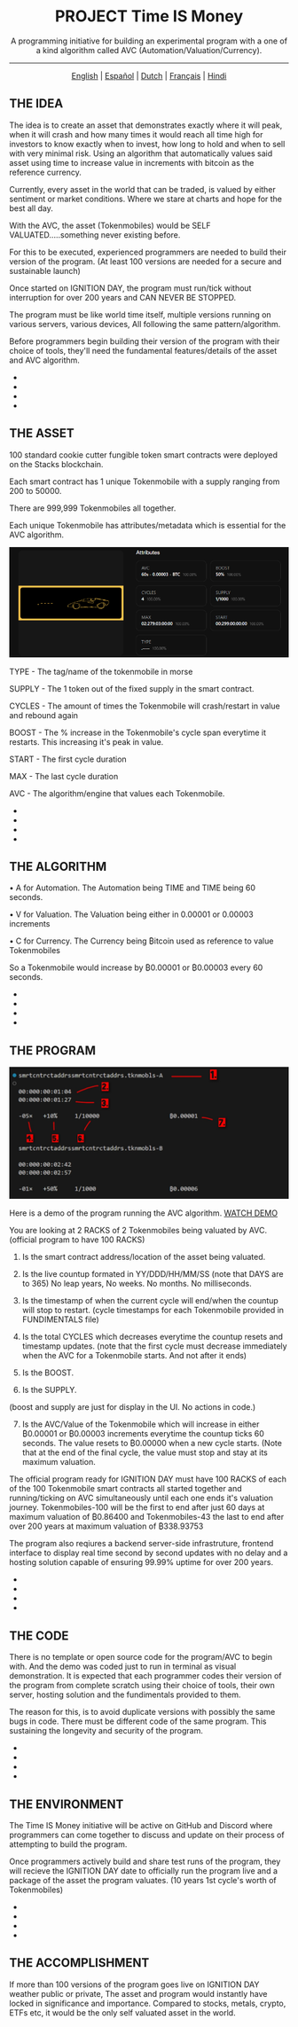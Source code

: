 <div align="center">

# PROJECT Time IS Money

A programming initiative for building an experimental program with a one of a kind algorithm called AVC (Automation/Valuation/Currency).

---

[English](https://github.com/mickietoken/Time-IS-Money/blob/main/README.md) | [Español](https://github.com/mickietoken/Time-IS-Money/blob/main/docs/spanish/README.es.md) | [Dutch](https://github.com/mickietoken/Time-IS-Money/blob/main/docs/dutch/README.nl.md) | [Français](https://github.com/mickietoken/Time-IS-Money/blob/main/docs/french/README.fr.md) | [Hindi](https://github.com/mickietoken/Time-IS-Money/blob/main/docs/indian/README.hi.md)

</div>

## THE IDEA



The idea is to create an asset that demonstrates exactly where it will peak, when it will crash and how many times it would reach all time high for investors to know exactly when to invest, how long to hold and when to sell with very minimal risk. Using an algorithm that automatically values said asset using time to increase value in increments with bitcoin as the reference currency.


Currently, every asset in the world that can be traded, is valued by either sentiment or market conditions. Where we stare at charts and hope for the best all day.

With the AVC, the asset (Tokenmobiles) would be SELF VALUATED.....something never existing before.



For this to be executed, experienced programmers are needed to build their version of the program. (At least 100 versions are needed for a secure and sustainable launch)

Once started on IGNITION DAY, the program must run/tick without interruption for over 200 years and CAN NEVER BE STOPPED.

The program must be like world time itself, multiple versions running on various servers, various devices, All following the same pattern/algorithm.




Before programmers begin building their version of the program with their choice of tools, they'll need the fundamental features/details of the asset and AVC algorithm.

-
-
-
-





## THE ASSET

100 standard cookie cutter fungible token smart contracts were deployed on the Stacks blockchain. 

Each smart contract has 1 unique Tokenmobile with a supply ranging from 200 to 50000. 

There are 999,999 Tokenmobiles all together.

Each unique Tokenmobile has attributes/metadata which is essential for the AVC algorithm.


![](/media/asset.png)


TYPE - The tag/name of the tokenmobile in morse

SUPPLY - The 1 token out of the fixed supply in the smart contract.

CYCLES - The amount of times the Tokenmobile will crash/restart in value and rebound again

BOOST - The % increase in the Tokenmobile's cycle span everytime it restarts. This increasing it's peak in value.

START - The first cycle duration

MAX - The last cycle duration

AVC - The algorithm/engine that values each Tokenmobile. 

-
-
-
-

## THE ALGORITHM
• A for Automation. The Automation being TIME and TIME being 60 seconds.

• V for Valuation. The Valuation being either in 0.00001 or 0.00003 increments

• C for Currency. The Currency being ₿itcoin used as reference to value Tokenmobiles

So a Tokenmobile would increase by ₿0.00001 or ₿0.00003 every 60 seconds.

-
-
-
-

## THE PROGRAM

![](/media/program.jpg)


Here is a demo of the program running the AVC algorithm. [WATCH DEMO](https://drive.google.com/file/d/10M1PcLHT_r6kEz8bumL3yzdjFDoLvsWI/view?usp=drivesdk)

You are looking at 2 RACKS of 2 Tokenmobiles being valuated by AVC. (official program to have 100 RACKS)

1. Is the smart contract address/location of the asset being valuated.

2. Is the live countup formated in YY/DDD/HH/MM/SS (note that DAYS are to 365) No leap years, No weeks. No months. No milliseconds.

3. Is the timestamp of when the current cycle will end/when the countup will stop to restart. (cycle timestamps for each Tokenmobile provided in FUNDIMENTALS file)

4. Is the total CYCLES which decreases everytime the countup resets and timestamp updates. (note that the first cycle must decrease immediately when the AVC for a Tokenmobile starts. And not after it ends)

5. Is the BOOST.
6. Is the SUPPLY.

(boost and supply are just for display in the UI. No actions in code.)

7. Is the AVC/Value of the Tokenmobile which will increase in either ₿0.00001 or ₿0.00003 increments everytime the countup ticks 60 seconds. The value resets to ₿0.00000 when a new cycle starts. (Note that at the end of the final cycle, the value must stop and stay at its maximum valuation.


The official program ready for IGNITION DAY must have 100 RACKS of each of the 100 Tokenmobile smart contracts all started together and running/ticking on AVC simultaneously until each one ends it's valuation journey. Tokenmobiles-100 will be the first to end after just 60 days at maximum valuation of ₿0.86400 and Tokenmobiles-43 the last to end after over 200 years at maximum valuation of ₿338.93753


The program also reqiures a backend server-side infrastruture, frontend interface to display real time second by second updates with no delay and a hosting solution capable of ensuring 99.99% uptime for over 200 years.

-
-
-
-

## THE CODE

There is no template or open source code for the program/AVC to begin with. And the demo was coded just to run in terminal as visual demonstration. It is expected that each programmer codes their version of the program from complete scratch using their choice of tools, their own server, hosting solution and the fundimentals provided to them. 


The reason for this, is to avoid duplicate versions with possibly the same bugs in code. There must be different code of the same program. This sustaining the longevity and security of the program.

-
-
-
-

## THE ENVIRONMENT

The Time IS Money initiative will be active on GitHub and Discord where programmers can come together to discuss and update on their process of attempting to build the program. 

Once programmers actively build and share test runs of the program, they will recieve the IGNITION DAY date to officially run the program live and a package of the asset the program valuates. (10 years 1st cycle's worth of Tokenmobiles)

-
-
-
-

## THE ACCOMPLISHMENT

If more than 100 versions of the program goes live on IGNITION DAY weather public or private, The asset and program would instantly have locked in significance and importance. Compared to stocks, metals, crypto, ETFs etc, it would be the only self valuated asset in the world.
